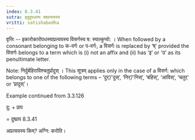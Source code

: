 ```yaml
---
index: 8.3.41
sutra: इदुदुपधस्य चाप्रत्ययस्य
vritti: satishabodha
---
```






वृत्तिः -- इकारोकारोपधस्याप्रत्ययस्य विसर्गस्य ष: स्यात्कुप्वो: । When followed by a consonant belonging to क-वर्गः or प-वर्गः, a विसर्गः is replaced by ‘ष्’ provided the विसर्गः belongs to a term which is (i) not an affix and (ii) has ‘इ’ or ‘उ’ as its penultimate letter.

Note: निर्दुर्बहिराविश्चतुर्प्रादुस् । This सूत्रम् applies only in the case of a विसर्ग: which belongs to one of the following terms – ‘दुर्’/'दुस्’, ‘निर्’/'निस्’, ‘बहिस्’, ‘आविस्’, ‘चतुर्’ or ‘प्रादुस्’।


Example continued from 3.3.126


दु: + प्राप

= दुष्प्राप 8.3.41


अप्रत्ययस्य किम्? अग्नि: करोति।


